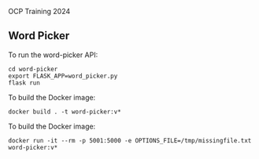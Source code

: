 OCP Training 2024

## Word Picker

To run the word-picker API:
```
cd word-picker
export FLASK_APP=word_picker.py
flask run
```

To build the Docker image:

```
docker build . -t word-picker:v*
```


To build the Docker image:

```
docker run -it --rm -p 5001:5000 -e OPTIONS_FILE=/tmp/missingfile.txt word-picker:v*
```